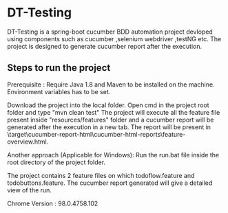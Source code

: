 # DT-Testing
DT-Testing is a spring-boot cucumber BDD automation project devloped using components such as cucumber ,selenium webdriver ,testNG etc. The project is designed to generate cucumber report after the execution. 

Steps to run the project
----------------------------
Prerequisite : Require Java 1.8 and Maven to be installed on the machine. Environment variables has to be set.

Download the project into the local folder. Open cmd in the project root folder and type "mvn clean test"
The project will execute all the feature file present inside "resources/features" folder and a cucumber report will be generated after the execution in a new tab.
The report will be present in \target\cucumber-report-html\cucumber-html-reports\feature-overview.html.

Another approach (Applicable for Windows): Run the run.bat file inside the root directory of the project folder.

The project contains 2 feature files on which todoflow.feature and todobuttons.feature. The cucumber report generated will give a detailed view of the run.

Chrome Version : 98.0.4758.102
